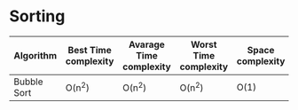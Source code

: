 # Sorting

| Algorithm | Best Time complexity  | Avarage Time complexity  | Worst Time complexity| Space complexity | Comparisions | Swaps | Stable | Local | In-place |
| --- | --- | --- | --- | --- | --- | --- | --- | --- | --- |
| Bubble Sort | O(n<sup>2</sup>) | O(n<sup>2</sup>) | O(n<sup>2</sup>) | O(1) | O(n<sup>2</sup>) | O(n<sup>2</sup>) | Yes | Yes | Yes |
